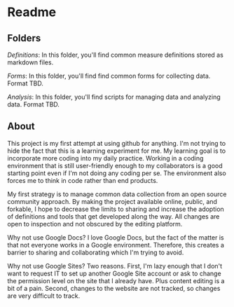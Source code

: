 # Readme

## Folders

*Definitions*: In this folder, you'll find common measure definitions stored as markdown files.

*Forms*: In this folder, you'll find find common forms for collecting data. Format TBD.

*Analysis*: In this folder, you'll find scripts for managing data and analyzing data. Format TBD.

## About

This project is my first attempt at using github for anything. I'm not trying to hide the fact that this is a learning experiment for me. My learning goal is to incorporate more coding into my daily practice. Working in a coding environment that is still user-friendly enough to my collaborators is a good starting point even if I'm not doing any coding per se. The environment also forces me to think in code rather than end products.

My first strategy is to manage common data collection from an open source community approach. By making the project available online, public, and forkable, I hope to decrease the limits to sharing and increase the adoption of definitions and tools that get developed along the way. All changes are open to inspection and not obscured by the editing platform. 

Why not use Google Docs? I love Google Docs, but the fact of the matter is that not everyone works in a Google environment. Therefore, this creates a barrier to sharing and collaborating which I'm trying to avoid. 

Why not use Google Sites? Two reasons. First, I'm lazy enough that I don't want to request IT to set up another Google Site account or ask to change the permission level on the site that I already have. Plus content editing is a bit of a pain. Second, changes to the website are not tracked, so changes are very difficult to track. 

